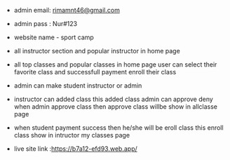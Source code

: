 * admin email: rimamnt46@gmail.com
* admin pass : Nur#123
* website name - sport camp
* all instructor section and popular instructor in home page
* all top classes  and popular classes in home page user can select their favorite class and  successfull payment enroll their class
* admin can make student instructor or admin
* instructor can added class this added class admin can approve deny when admin approve class then approve class willbe show in allclasse page
* when student payment success then he/she will be eroll class this enroll class show in intructor my classes page 

* live site link :https://b7a12-efd93.web.app/